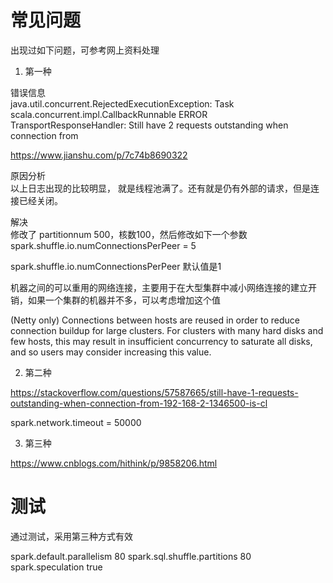 常见问题
=======

出现过如下问题，可参考网上资料处理

1. 第一种

错误信息  
java.util.concurrent.RejectedExecutionException: Task scala.concurrent.impl.CallbackRunnable
ERROR TransportResponseHandler: Still have 2 requests outstanding when connection from

https://www.jianshu.com/p/7c74b8690322

原因分析  
以上日志出现的比较明显， 就是线程池满了。还有就是仍有外部的请求，但是连接已经关闭。

解决  
修改了 partitionnum 500，核数100，然后修改如下一个参数 
spark.shuffle.io.numConnectionsPerPeer = 5

spark.shuffle.io.numConnectionsPerPeer 默认值是1

机器之间的可以重用的网络连接，主要用于在大型集群中减小网络连接的建立开销，如果一个集群的机器并不多，可以考虑增加这个值

(Netty only) Connections between hosts are reused in order to reduce connection buildup for large clusters. For clusters with many hard disks and few hosts, this may result in insufficient concurrency to saturate all disks, and so users may consider increasing this value.

2. 第二种

https://stackoverflow.com/questions/57587665/still-have-1-requests-outstanding-when-connection-from-192-168-2-1346500-is-cl

spark.network.timeout = 50000

3. 第三种

https://www.cnblogs.com/hithink/p/9858206.html

测试
====

通过测试，采用第三种方式有效

spark.default.parallelism     80
spark.sql.shuffle.partitions  80
spark.speculation             true